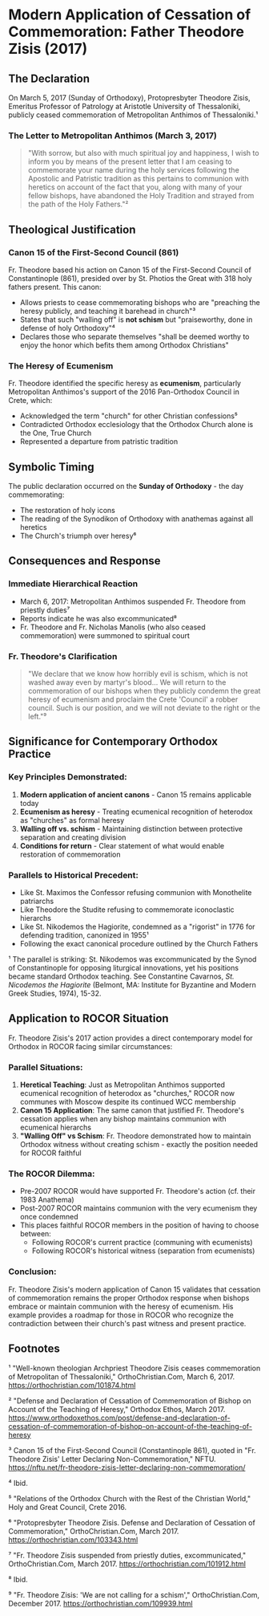 # Modern Application of Cessation of Commemoration: Father Theodore Zisis (2017)

## The Declaration

On March 5, 2017 (Sunday of Orthodoxy), Protopresbyter Theodore Zisis, Emeritus Professor of Patrology at Aristotle University of Thessaloniki, publicly ceased commemoration of Metropolitan Anthimos of Thessaloniki.¹

### The Letter to Metropolitan Anthimos (March 3, 2017)

> "With sorrow, but also with much spiritual joy and happiness, I wish to inform you by means of the present letter that I am ceasing to commemorate your name during the holy services following the Apostolic and Patristic tradition as this pertains to communion with heretics on account of the fact that you, along with many of your fellow bishops, have abandoned the Holy Tradition and strayed from the path of the Holy Fathers."²

## Theological Justification

### Canon 15 of the First-Second Council (861)

Fr. Theodore based his action on Canon 15 of the First-Second Council of Constantinople (861), presided over by St. Photios the Great with 318 holy fathers present. This canon:
- Allows priests to cease commemorating bishops who are "preaching the heresy publicly, and teaching it barehead in church"³
- States that such "walling off" is **not schism** but "praiseworthy, done in defense of holy Orthodoxy"⁴
- Declares those who separate themselves "shall be deemed worthy to enjoy the honor which befits them among Orthodox Christians"

### The Heresy of Ecumenism

Fr. Theodore identified the specific heresy as **ecumenism**, particularly Metropolitan Anthimos's support of the 2016 Pan-Orthodox Council in Crete, which:
- Acknowledged the term "church" for other Christian confessions⁵
- Contradicted Orthodox ecclesiology that the Orthodox Church alone is the One, True Church
- Represented a departure from patristic tradition

## Symbolic Timing

The public declaration occurred on the **Sunday of Orthodoxy** - the day commemorating:
- The restoration of holy icons
- The reading of the Synodikon of Orthodoxy with anathemas against all heretics
- The Church's triumph over heresy⁶

## Consequences and Response

### Immediate Hierarchical Reaction
- March 6, 2017: Metropolitan Anthimos suspended Fr. Theodore from priestly duties⁷
- Reports indicate he was also excommunicated⁸
- Fr. Theodore and Fr. Nicholas Manolis (who also ceased commemoration) were summoned to spiritual court

### Fr. Theodore's Clarification
> "We declare that we know how horribly evil is schism, which is not washed away even by martyr's blood... We will return to the commemoration of our bishops when they publicly condemn the great heresy of ecumenism and proclaim the Crete 'Council' a robber council. Such is our position, and we will not deviate to the right or the left."⁹

## Significance for Contemporary Orthodox Practice

### Key Principles Demonstrated:
1. **Modern application of ancient canons** - Canon 15 remains applicable today
2. **Ecumenism as heresy** - Treating ecumenical recognition of heterodox as "churches" as formal heresy
3. **Walling off vs. schism** - Maintaining distinction between protective separation and creating division
4. **Conditions for return** - Clear statement of what would enable restoration of commemoration

### Parallels to Historical Precedent:
- Like St. Maximos the Confessor refusing communion with Monothelite patriarchs
- Like Theodore the Studite refusing to commemorate iconoclastic hierarchs
- Like St. Nikodemos the Hagiorite, condemned as a "rigorist" in 1776 for defending tradition, canonized in 1955¹
- Following the exact canonical procedure outlined by the Church Fathers

¹ The parallel is striking: St. Nikodemos was excommunicated by the Synod of Constantinople for opposing liturgical innovations, yet his positions became standard Orthodox teaching. See Constantine Cavarnos, *St. Nicodemos the Hagiorite* (Belmont, MA: Institute for Byzantine and Modern Greek Studies, 1974), 15-32.

## Application to ROCOR Situation

Fr. Theodore Zisis's 2017 action provides a direct contemporary model for Orthodox in ROCOR facing similar circumstances:

### Parallel Situations:
1. **Heretical Teaching**: Just as Metropolitan Anthimos supported ecumenical recognition of heterodox as "churches," ROCOR now communes with Moscow despite its continued WCC membership
2. **Canon 15 Application**: The same canon that justified Fr. Theodore's cessation applies when any bishop maintains communion with ecumenical hierarchs
3. **"Walling Off" vs Schism**: Fr. Theodore demonstrated how to maintain Orthodox witness without creating schism - exactly the position needed for ROCOR faithful

### The ROCOR Dilemma:
- Pre-2007 ROCOR would have supported Fr. Theodore's action (cf. their 1983 Anathema)
- Post-2007 ROCOR maintains communion with the very ecumenism they once condemned
- This places faithful ROCOR members in the position of having to choose between:
  - Following ROCOR's current practice (communing with ecumenists)
  - Following ROCOR's historical witness (separation from ecumenists)

### Conclusion:
Fr. Theodore Zisis's modern application of Canon 15 validates that cessation of commemoration remains the proper Orthodox response when bishops embrace or maintain communion with the heresy of ecumenism. His example provides a roadmap for those in ROCOR who recognize the contradiction between their church's past witness and present practice.

## Footnotes

¹ "Well-known theologian Archpriest Theodore Zisis ceases commemoration of Metropolitan of Thessaloniki," OrthoChristian.Com, March 6, 2017. https://orthochristian.com/101874.html

² "Defense and Declaration of Cessation of Commemoration of Bishop on Account of the Teaching of Heresy," Orthodox Ethos, March 2017. https://www.orthodoxethos.com/post/defense-and-declaration-of-cessation-of-commemoration-of-bishop-on-account-of-the-teaching-of-heresy

³ Canon 15 of the First-Second Council (Constantinople 861), quoted in "Fr. Theodore Zisis' Letter Declaring Non-Commemoration," NFTU. https://nftu.net/fr-theodore-zisis-letter-declaring-non-commemoration/

⁴ Ibid.

⁵ "Relations of the Orthodox Church with the Rest of the Christian World," Holy and Great Council, Crete 2016.

⁶ "Protopresbyter Theodore Zisis. Defense and Declaration of Cessation of Commemoration," OrthoChristian.Com, March 2017. https://orthochristian.com/103343.html

⁷ "Fr. Theodore Zisis suspended from priestly duties, excommunicated," OrthoChristian.Com, March 2017. https://orthochristian.com/101912.html

⁸ Ibid.

⁹ "Fr. Theodore Zisis: 'We are not calling for a schism'," OrthoChristian.Com, December 2017. https://orthochristian.com/109939.html